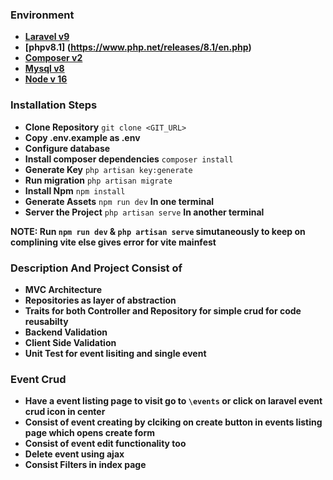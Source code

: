 ### Environment

- **[Laravel v9](https://laravel.com/docs/9.x)**
- **[phpv8.1] (https://www.php.net/releases/8.1/en.php)**
- **[Composer v2](https://getcomposer.org/)**
- **[Mysql v8](https://www.mysql.com/)**
- **[Node v 16](https://nodejs.org/en/)**

### Installation Steps

- **Clone Repository** ```git clone <GIT_URL>```
- **Copy .env.example as .env**
- **Configure database**
- **Install composer dependencies** ```composer install```
- **Generate Key** ```php artisan key:generate```
- **Run migration** ```php artisan migrate``` 
- **Install Npm** ```npm install```
- **Generate Assets** ```npm run dev``` **In one terminal**
- **Server the Project** ```php artisan serve``` **In another terminal**

**NOTE: Run ```npm run dev``` & ```php artisan serve``` simutaneously to keep on complining vite else gives error for vite mainfest**


### Description And Project Consist of
- **MVC Architecture**
- **Repositories as layer of abstraction**
- **Traits for both Controller and Repository for simple crud for code reusabilty**
- **Backend Validation**
- **Client Side Validation**
- **Unit Test for event lisiting and single event**

### Event Crud
- **Have a event listing page to visit go to ```\events``` or click on laravel event crud icon in center**
- **Consist of event creating by clciking on create button in events listing page which opens create form**
- **Consist of event edit functionality too**
- **Delete event using ajax**
- **Consist Filters in index page**
